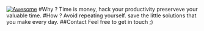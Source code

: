 [![Awesome](https://cdn.rawgit.com/sindresorhus/awesome/d7305f38d29fed78fa85652e3a63e154dd8e8829/media/badge.svg)](https://github.com/sindresorhus/awesome)
#Why ?
Time is money,  hack your productivity preserveve your valuable time.
#How ?
Avoid repeating yourself. save the little solutions that you make every day. 
##Contact
Feel free to get in touch ;)

